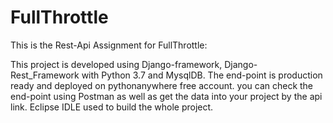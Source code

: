 # FullThrottle
This is the Rest-Api Assignment for FullThrottle:

This project is developed using Django-framework, Django-Rest_Framework with Python 3.7 and MysqlDB.
The end-point is production ready and deployed on pythonanywhere free account.
you can check the end-point using Postman as well as get the data into your project by the api link.
Eclipse IDLE used to build the whole project.
